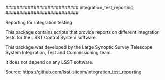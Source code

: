 ##########################
integration_test_reporting
##########################

Reporting for integration testing

This package contains scripts that provide reports on different integration tests for the LSST Control System software.

This package was developed by the Large Synoptic Survey Telescope System Integration, Test and Commissioning team.

It does not depend on any LSST software.

Source: https://github.com/lsst-sitcom/integration_test_reporting